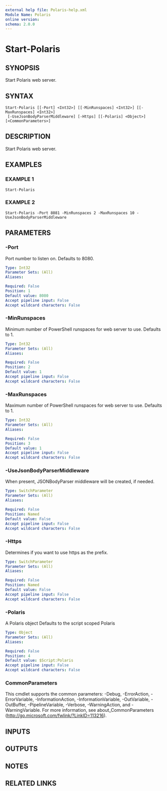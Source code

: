 ```yaml
---
external help file: Polaris-help.xml
Module Name: Polaris
online version:
schema: 2.0.0
---
```


# Start-Polaris

## SYNOPSIS
Start Polaris web server.

## SYNTAX

```
Start-Polaris [[-Port] <Int32>] [[-MinRunspaces] <Int32>] [[-MaxRunspaces] <Int32>]
 [-UseJsonBodyParserMiddleware] [-Https] [[-Polaris] <Object>] [<CommonParameters>]
```

## DESCRIPTION
Start Polaris web server.

## EXAMPLES

### EXAMPLE 1
```
Start-Polaris
```

### EXAMPLE 2
```
Start-Polaris -Port 8081 -MinRunspaces 2 -MaxRunspaces 10 -UseJsonBodyParserMiddleware
```

## PARAMETERS

### -Port
Port number to listen on.
Defaults to 8080.

```yaml
Type: Int32
Parameter Sets: (All)
Aliases:

Required: False
Position: 1
Default value: 8080
Accept pipeline input: False
Accept wildcard characters: False
```

### -MinRunspaces
Minimum number of PowerShell runspaces for web server to use.
Defaults to 1.

```yaml
Type: Int32
Parameter Sets: (All)
Aliases:

Required: False
Position: 2
Default value: 1
Accept pipeline input: False
Accept wildcard characters: False
```

### -MaxRunspaces
Maximum number of PowerShell runspaces for web server to use.
Defaults to 1.

```yaml
Type: Int32
Parameter Sets: (All)
Aliases:

Required: False
Position: 3
Default value: 1
Accept pipeline input: False
Accept wildcard characters: False
```

### -UseJsonBodyParserMiddleware
When present, JSONBodyParser middleware will be created, if needed.

```yaml
Type: SwitchParameter
Parameter Sets: (All)
Aliases:

Required: False
Position: Named
Default value: False
Accept pipeline input: False
Accept wildcard characters: False
```

### -Https
Determines if you want to use https as the prefix.

```yaml
Type: SwitchParameter
Parameter Sets: (All)
Aliases:

Required: False
Position: Named
Default value: False
Accept pipeline input: False
Accept wildcard characters: False
```

### -Polaris
A Polaris object
Defaults to the script scoped Polaris

```yaml
Type: Object
Parameter Sets: (All)
Aliases:

Required: False
Position: 4
Default value: $Script:Polaris
Accept pipeline input: False
Accept wildcard characters: False
```

### CommonParameters
This cmdlet supports the common parameters: -Debug, -ErrorAction, -ErrorVariable, -InformationAction, -InformationVariable, -OutVariable, -OutBuffer, -PipelineVariable, -Verbose, -WarningAction, and -WarningVariable. For more information, see about_CommonParameters (http://go.microsoft.com/fwlink/?LinkID=113216).

## INPUTS

## OUTPUTS

## NOTES

## RELATED LINKS
